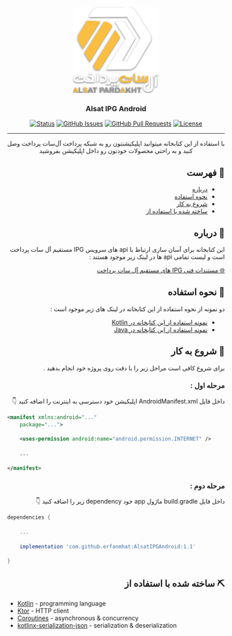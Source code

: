 <p align="center">
  <a href="" rel="noopener">
 <img width=200px height=200px src="./logo.png" alt="Project logo"></a>
</p>

<h3 align="center">Alsat IPG Android</h3>

<div align="center">

[![Status](https://img.shields.io/badge/status-active-success.svg)]()
[![GitHub Issues](https://img.shields.io/github/issues/AlsatPardakht/AlsatIPGAndroid.svg)](https://github.com/AlsatPardakht/AlsatIPGAndroid/issues)
[![GitHub Pull Requests](https://img.shields.io/github/issues-pr/AlsatPardakht/AlsatIPGAndroid.svg)](https://github.com/AlsatPardakht/AlsatIPGAndroid/pulls)
[![License](https://img.shields.io/badge/license-MIT-blue.svg)](/LICENSE)

</div>

---

<p align="center">با استفاده از این کتابخانه میتوانید اپلیکیشنتون رو به شبکه پرداخت آل‌سات پرداخت وصل کنید و به راحتی محصولات خودتون رو داخل اپلیکیشن بفروشید
    <br> 
</p>

<div dir="rtl">

## 📝 فهرست

- [درباره](#about)
- [نحوه استفاده](#usage)
- [شروع به کار](#getting_started)
- [ساخته شده با استفاده از](#built_using)

## 🧐 درباره <a name = "about"></a>
<p dir="rtl">
این کتابخانه برای آسان سازی ارتباط با api های سرویس IPG مستقیم آل سات پرداخت است و لیست تمامی api ها در لینک زیر موجود هستند  :
</p>
<a href="https://www.alsatpardakht.com/TechnicalDocumentation/191">🌐 مستندات فنی IPG های مستقیم آل سات پرداخت</a><br>

## 🎈 نحوه استفاده <a name="usage"></a>

دو نمونه از نحوه استفاده از این کتابخانه در لینک های زیر موجود است :

- <a href="https://www.github.com/AlsatPardakht/AlsatIPGAndroidKotlinExample">نمونه استفاده از این کتابخانه در Kotlin</a><br>
- <a href="https://www.github.com/AlsatPardakht/AlsatIPGAndroidJavaExample">نمونه استفاده از این کتابخانه در Java</a>


## 🏁 شروع به کار <a name = "getting_started"></a>

برای شروع کافی است مراحل زیر را با دقت  روی پروژه خود انجام بدهید .
<br>


### مرحله اول :

داخل فایل AndroidManifest.xml اپلیکیشن خود دسترسی به اینترنت را اضافه کنید 👇
</div>

```XML
<manifest xmlns:android="..."
    package="...">

    <uses-permission android:name="android.permission.INTERNET" />

    ...

</manifest>
```
<div dir="rtl">

### مرحله دوم :
داخل فایل build.gradle ماژول app خود dependency زیر را اضافه کنید 👇

</div>

```gradle
dependencies {

    ...

    implementation 'com.github.erfanmhat:AlsatIPGAndroid:1.1'

}
```

<div dir="rtl">

## ⛏️ ساخته شده با استفاده از  <a name = "built_using"></a>

</div>

- [Kotlin](https://kotlinlang.org/) - programming language
- [Ktor](https://ktor.io/) - HTTP client
- [Coroutines](https://expressjs.com/) - asynchronous & concurrency
- [kotlinx-serialization-json](https://vuejs.org/) - serialization & deserialization